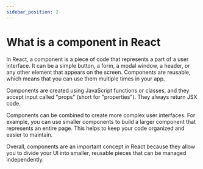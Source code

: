 ```yaml
---
sidebar_position: 2
---
```


# What is a component in React

In React, a component is a piece of code that represents a part of a user interface. It can be a simple button, a form, a modal window, a header, or any other element that appears on the screen. Components are reusable, which means that you can use them multiple times in your app.

Components are created using JavaScript functions or classes, and they accept input called "props" (short for "properties"). They always return JSX code.

Components can be combined to create more complex user interfaces. For example, you can use smaller components to build a larger component that represents an entire page. This helps to keep your code organized and easier to maintain.

Overall, components are an important concept in React because they allow you to divide your UI into smaller, reusable pieces that can be managed independently.



